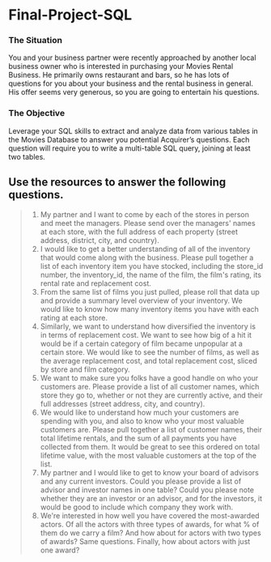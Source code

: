 # Final-Project-SQL

### The Situation
You and your business partner were recently approached by another local business owner who is interested in purchasing your Movies Rental Business. He primarily owns restaurant and bars, so he has lots of questions for you about your business and the rental business in general. His offer seems very generous, so you are going to entertain his questions.

### The Objective
Leverage your SQL skills to extract and analyze data from various tables in the Movies Database to answer you potential Acquirer’s questions. Each question will require you to write a multi-table SQL query, joining at least two tables.

## Use the resources to answer the following questions.
> 1. My partner and I want to come by each of the stores in person and meet the managers. Please send over the managers' names at each store, with the full address of each property (street address, district, city, and country).
> 2. I would like to get a better understanding of all of the inventory that would come along with the business. Please pull together a list of each inventory item you have stocked, including the store_id number, the inventory_id, the name of the film, the film's rating, its rental rate and replacement cost.
> 3. From the same list of films you just pulled, please roll that data up and provide a summary level overview of your inventory. We would like to know how many inventory items you have with each rating at each store.
> 4. Similarly, we want to understand how diversified the inventory is in terms of replacement cost. We want to see how big of a hit it would be if a certain category of film became unpopular at a certain store. We would like to see the number of films, as well as the average replacement cost, and total replacement cost, sliced by store and film category.
> 5. We want to make sure you folks have a good handle on who your customers are. Please provide a list of all customer names, which store they go to, whether or not they are currently active, and their full addresses (street address, city, and country).
> 6. We would like to understand how much your customers are spending with you, and also to know who your most valuable customers are. Please pull together a list of customer names, their total lifetime rentals, and the sum of all payments you have collected from them. It would be great to see this ordered on total lifetime value, with the most valuable customers at the top of the list.
> 7. My partner and I would like to get to know your board of advisors and any current investors. Could you please provide a list of advisor and investor names in one table? Could you please note whether they are an investor or an advisor, and for the investors, it would be good to include which company they work with. 
> 8. We're interested in how well you have covered the most-awarded actors. Of all the actors with three types of awards, for what % of them do we carry a film? And how about for actors with two types of awards? Same questions. Finally, how about actors with just one award?
